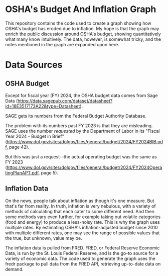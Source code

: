 # OSHA's Budget And Inflation Graph
This repository contains the code used to create a graph showing how OSHA's budget has eroded due to inflation. My hope is that the graph may enrich the public discussion around OSHA's budget, showing quantitatively what many know intuitively. The data, however, is somewhat tricky, and the notes mentioned in the graph are expanded upon here.

# Data Sources

## OSHA Budget
Except for fiscal year (FY) 2024, the OSHA budget data comes from Sage Data (https://data.sagepub.com/dataset/datasheet?id=18E3517173A22&type=Datasheet).

SAGE gets its numbers from the Federal Budget Authority Database.

The problem with its numbers past FY 2023 is that they are misleading. SAGE uses the number _requested_ by the Department of Labor in its "Fiscal Year 2024 - Budget in Brief" (https://www.dol.gov/sites/dolgov/files/general/budget/2024/FY2024BIB.pdf, page 42).

But this was just a request--the actual operating budget was the same as FY 2023 (https://www.dol.gov/sites/dolgov/files/general/budget/2024/FY2024OperatingPlanAPT.pdf, page 5).

## Inflation Data
On the news, people talk about inflation as though it's one measure. But that's far from reality. In truth, inflation is very nebulous, with a variety of methods of calculating that each cater to some different need. And then some methods vary even further, for example taking out volatile categories (food and energy) to produce a less-noisy rate. This is why the graph uses multiple rates. By estimating OSHA's inflation-adjusted budget since 2010 with multiple different rates, one may see the range of possible values that the true, but unknown, value may be. 

The inflation data is pulled from FRED. FRED, or Federal Reserve Economic Data, is run by the St. Louis Federal Reserve, and is the go-to source for a variety of economic data. The code used to generate the graph uses the fredr package to pull data from the FRED API, retrieving up-to-date data on demand.
